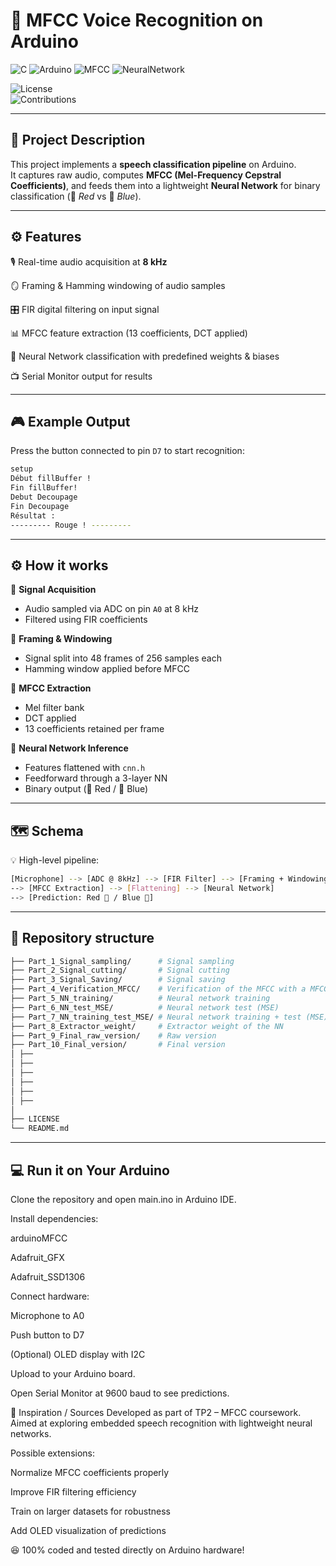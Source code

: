 # 🎤 MFCC Voice Recognition on Arduino  

![C](https://img.shields.io/badge/C-Embedded-blue.svg)
![Arduino](https://img.shields.io/badge/Arduino-Due-blue.svg)
![MFCC](https://img.shields.io/badge/MFCC-Feature--Extraction-red.svg)
![NeuralNetwork](https://img.shields.io/badge/NN-Classification-red.svg)  

![License](https://img.shields.io/badge/license-MIT-green.svg)  
![Contributions](https://img.shields.io/badge/contributions-welcome-yellow.svg)  

---

## 📝 Project Description  
This project implements a **speech classification pipeline** on Arduino.  
It captures raw audio, computes **MFCC (Mel-Frequency Cepstral Coefficients)**, and feeds them into a lightweight **Neural Network** for binary classification (🔴 *Red* vs 🔵 *Blue*).  

---

## ⚙️ Features  
  🎙️ Real-time audio acquisition at **8 kHz**  

  🪞 Framing & Hamming windowing of audio samples  

  🎛️ FIR digital filtering on input signal  

  📊 MFCC feature extraction (13 coefficients, DCT applied)  

  🧠 Neural Network classification with predefined weights & biases  

  📺 Serial Monitor output for results  

---

## 🎮 Example Output  
Press the button connected to pin `D7` to start recognition:  
```bash
setup
Début fillBuffer !
Fin fillBuffer!
Debut Decoupage
Fin Decoupage
Résultat :
--------- Rouge ! ---------
```

---

## ⚙️ How it works  
  🔹 **Signal Acquisition**  
  - Audio sampled via ADC on pin `A0` at 8 kHz  
  - Filtered using FIR coefficients  

  🔹 **Framing & Windowing**  
  - Signal split into 48 frames of 256 samples each  
  - Hamming window applied before MFCC  

  🔹 **MFCC Extraction**  
  - Mel filter bank  
  - DCT applied  
  - 13 coefficients retained per frame  

  🔹 **Neural Network Inference**  
  - Features flattened with `cnn.h`  
  - Feedforward through a 3-layer NN  
  - Binary output (🔴 Red / 🔵 Blue)  

---

## 🗺️ Schema  
💡 High-level pipeline:  
```bash
[Microphone] --> [ADC @ 8kHz] --> [FIR Filter] --> [Framing + Windowing]
--> [MFCC Extraction] --> [Flattening] --> [Neural Network]
--> [Prediction: Red 🔴 / Blue 🔵]
```

---

## 📂 Repository structure  
```bash
├── Part_1_Signal_sampling/      # Signal sampling
├── Part_2_Signal_cutting/       # Signal cutting
├── Part_3_Signal_Saving/        # Signal saving
├── Part_4_Verification_MFCC/    # Verification of the MFCC with a MFCC plotter
├── Part_5_NN_training/          # Neural network training
├── Part_6_NN_test_MSE/          # Neural network test (MSE)
├── Part_7_NN_training_test_MSE/ # Neural network training + test (MSE)
├── Part_8_Extractor_weight/     # Extractor weight of the NN
├── Part_9_Final_raw_version/    # Raw version
├── Part_10_Final_version/       # Final version
│ ├── 
│ ├──
│ ├──
│ ├──
│ ├──
│ ├── 
│
├── LICENSE
└── README.md
```

---

## 💻 Run it on Your Arduino
Clone the repository and open main.ino in Arduino IDE.

Install dependencies:

arduinoMFCC

Adafruit_GFX

Adafruit_SSD1306

Connect hardware:

Microphone to A0

Push button to D7

(Optional) OLED display with I2C

Upload to your Arduino board.

Open Serial Monitor at 9600 baud to see predictions.

📖 Inspiration / Sources
Developed as part of TP2 – MFCC coursework.
Aimed at exploring embedded speech recognition with lightweight neural networks.

Possible extensions:

Normalize MFCC coefficients properly

Improve FIR filtering efficiency

Train on larger datasets for robustness

Add OLED visualization of predictions

😆 100% coded and tested directly on Arduino hardware!
